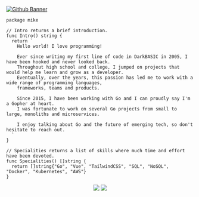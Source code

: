 <a href="https://github.com/mgjules" target="blank">![Github Banner](https://cloudblogs.microsoft.com/uploads/prod/sites/37/2018/02/gophercon-banner.png)</a>

```golang
package mike

// Intro returns a brief introduction.
func Intro() string {
  return `
    Hello world! I love programming!

    Ever since writing my first line of code in DarkBASIC in 2005, I have been hooked and never looked back.
    Throughout high school and college, I jumped on projects that would help me learn and grow as a developer.
    Eventually, over the years, this passion has led me to work with a wide range of programming languages,
    frameworks, teams and products.

    Since 2015, I have been working with Go and I can proudly say I'm a Gopher at heart.
    I was fortunate to work on several Go projects from small to large, monoliths and microservices.

    I enjoy talking about Go and the future of emerging tech, so don't hesitate to reach out.
  `
}

// Specialities returns a list of skills where much time and effort have been devoted.
func Specialities() []string {
  return []string{"Go", "Vue", "TailwindCSS", "SQL", "NoSQL", "Docker", "Kubernetes", "AWS"}
}
```

<div align ="center">
  <a href="mailto:hi@mgjules.dev"><img src="https://img.shields.io/badge/-Gmail-%23333?style=for-the-badge&logo=gmail&logoColor=white" target="_blank"></a>
  <a href="https://www.linkedin.com/in/mgjules" target="_blank"><img src="https://img.shields.io/badge/-LinkedIn-%23333?style=for-the-badge&logo=linkedin&logoColor=white" target="_blank"></a>
</div>
